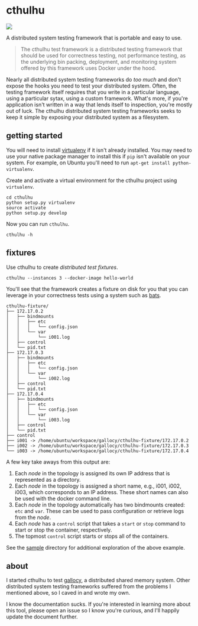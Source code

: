 # cthulhu

<a href="https://travis-ci.org/sholsapp/cthulhu">
<img src='https://img.shields.io/travis/sholsapp/cthulhu/master.svg?style=flat-square' />
</a>

A distributed system testing framework that is portable and easy to use.

> The cthulhu test framework is a distributed testing framework that should be
> used for correctness testing, not performance testing, as the underlying bin
> packing, deployment, and monitoring system offered by this framework uses
> Docker under the hood.

Nearly all distributed system testing frameworks do *too much* and don't expose
the hooks you need to test your distributed system. Often, the testing
framework itself requires that you write in a particular language, using a
particular sytax, using a custom framework. What's more, if you're application
isn't written in a way that lends itself to inspection, you're mostly out of
luck. The cthulhu distributed system testing frameworks seeks to keep it simple
by exposing your distributed system as a filesystem.

## getting started

You will need to install
[virtualenv](http://docs.python-guide.org/en/latest/dev/virtualenvs/) if it
isn't already installed. You may need to use your native package manager to
install this if `pip` isn't available on your system. For example, on Ubuntu
you'll need to run `apt-get install python-virtualenv`.

Create and activate a virtual environment for the cthulhu project using
`virtualenv`.

```
cd cthulhu
python setup.py virtualenv
source activate
python setup.py develop
```

Now you can run `cthulhu`.

```
cthulhu -h
```

## fixtures

Use cthulhu to create *distributed test fixtures*.

```
cthulhu --instances 3 --docker-image hello-world
```

You'll see that the framework creates a fixture on disk for you that you can
leverage in your correctness tests using a system such as
[bats](https://github.com/sstephenson/bats).

```
cthulhu-fixture/
├── 172.17.0.2
│   ├── bindmounts
│   │   ├── etc
│   │   │   └── config.json
│   │   └── var
│   │       └── i001.log
│   ├── control
│   └── pid.txt
├── 172.17.0.3
│   ├── bindmounts
│   │   ├── etc
│   │   │   └── config.json
│   │   └── var
│   │       └── i002.log
│   ├── control
│   └── pid.txt
├── 172.17.0.4
│   ├── bindmounts
│   │   ├── etc
│   │   │   └── config.json
│   │   └── var
│   │       └── i003.log
│   ├── control
│   └── pid.txt
├── control
├── i001 -> /home/ubuntu/workspace/gallocy/cthulhu-fixture/172.17.0.2
├── i002 -> /home/ubuntu/workspace/gallocy/cthulhu-fixture/172.17.0.3
└── i003 -> /home/ubuntu/workspace/gallocy/cthulhu-fixture/172.17.0.4
```

A few key take aways from this output are:

1. Each *node* in the topology is assigned its own IP address that is
represented as a directory.
2. Each *node* in the topology is assigned a short name, e.g., i001, i002,
i003, which corresponds to an IP address. These short names can also be used
with the docker command line.
3. Each *node* in the topology automatically has two bindmounts created: `etc`
and `var`. These can be used to pass configuration or retrieve logs from the
*node*.
4. Each *node* has a `control` script that takes a `start` or `stop` command to
start or stop the container, respectively.
5. The topmost `control` script starts or stops all of the containers.

See the [sample](./sample) directory for additional exploration of the above
example.

## about

I started cthulhu to test [gallocy](https://github.com/sholsapp/gallocy), a
distributed shared memory system. Other distributed system testing frameworks
suffered from the problems I mentioned above, so I caved in and wrote my own.

I know the documentation sucks. If you're interested in learning more about
this tool, please open an issue so I know you're curious, and I'll happily
update the document further.
